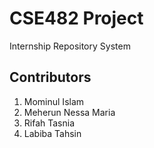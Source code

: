 # CSE482 Project

Internship Repository System

## Contributors
1. Mominul Islam
2. Meherun Nessa Maria
3. Rifah Tasnia
4. Labiba Tahsin
